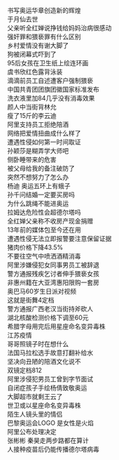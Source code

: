 书写奥运华章创造新的辉煌  
于月仙去世  
父亲听全红婵说挣钱给妈妈治病很感动  
强奸罪和猥亵罪有什么区别  
乡村爱情没有谢大脚了  
狗被闭幕式吓到了  
95后女孩在卫生纸上绘连环画  
虞书欣红色露背泳装  
滴滴前员工自述遭客户强制猥亵  
中国共青团团旗团徽国家标准发布  
洗衣液里加84几乎没有消毒效果  
颜人中当街背林允  
瘦了15斤的李云迪  
阿里支持员工拒绝陪酒  
网络把爱情扭曲成什么样了  
遭遇性侵如何第一时间取证  
孙颖莎是糊弄学大师吧  
侧卧睡带来的危害  
被父母给我的备注破防了  
突然不想努力了怎么办  
杨迪 奥运五环上有蛾子  
孙千问结婚一定要买房吗  
为什么跳绳不能进奥运  
拉姆达危险性会超德尔塔吗  
全红婵父亲称不收房产现金捐赠  
13年前的媒体包至今还在用  
遭遇性侵无法立即报警要注意保留证据  
猪肉价格下降43.5%  
不要往空气中喷洒酒精消毒  
阿里涉嫌侵犯女同事男员工被辞退  
警方通报残疾乞讨者伸手猥亵女孩  
非惠州籍在大亚湾惠阳限购一套房  
奥巴马60岁生日派对视频  
这就是街舞4定档  
警方通报广西老汉当街持斧砍人  
湖北核酸检测价格下调至60元  
希腊字母用完后用星座命名变异毒株  
江苏疫情  
哥哥照镜子时在想什么  
法国马拉松选手故意打翻补给水  
坚决向丑陋的陪酒文化说不  
双镜定档812  
阿里涉侵犯男员工曾到字节面试  
自闭症孩子手绘杨倩致敬奥运  
大脚超市就剩王云了  
世卫或以星座命名变异毒株  
陌生人镜头里的情侣  
巴黎奥运会LOGO 是女性是火焰  
阿里公布处理决定  
张彬彬 秦昊走两步路都在算计  
人接种疫苗后仍能传播德尔塔病毒  
